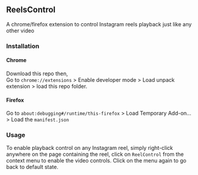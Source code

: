 ## ReelsControl
A chrome/firefox extension to control Instagram reels playback just like any other video


### Installation
#### Chrome
Download this repo then,   
Go to `chrome://extensions` > Enable developer mode > Load unpack extension > load this repo folder.  

#### Firefox   
Go to `about:debugging#/runtime/this-firefox` > Load Temporary Add-on... > Load the `manifest.json`


### Usage
To enable playback control on any Instagram reel, simply right-click anywhere on the page containing the reel, click on `ReelControl` from the context menu to enable the video controls. Click on the menu again to go back to default state. 